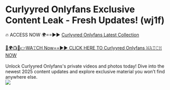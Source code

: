 # Curlyyred Onlyfans Exclusive Content Leak - Fresh Updates! (wj1f)

🔥 ACCESS NOW 🌍==►► <a href="https://tinyurl.com/kvy9nzfs" rel="nofollow">Curlyyred Onlyfans Latest Collection</a>
<br><br>
[🔴🌍📺📱👉WA𝚃CH Now==►► CLICK HERE TO Curlyyred Onlyfans 𝚆𝙰𝚃𝙲𝙷 NOW](https://tinyurl.com/kvy9nzfs)
<br><br>
Unlock Curlyyred Onlyfans's private videos and photos today! Dive into the newest 2025 content updates and explore exclusive material you won’t find anywhere else.
<br>
<a href="https://tinyurl.com/kvy9nzfs" rel="nofollow" data-target="animated-image.originalLink"><img src="https://camo.githubusercontent.com/8a4f000d20f83aca3bf7ec5f350d767afa0574a8a352519fd8cfa583a6f93a33/68747470733a2f2f692e696d6775722e636f6d2f644a486b345a712e676966" data-canonical-src="https://i.imgur.com/dJHk4Zq.gif" style="max-width: 100%; display: inline-block;" data-target="animated-image.originalImage"></a>
<br>
